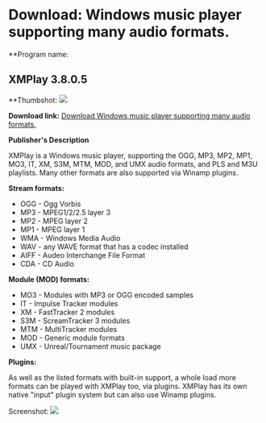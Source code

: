 # Download: Windows music player supporting many audio formats.

**Program name: 

## XMPlay 3.8.0.5

  
**Thumbshot: ![](http://www.freewarefiles.com/screenshot/xmplay35_md.jpg)   
  
**Download link:** [Download Windows music player supporting many audio formats.](http://freewares.boysofts.com/XMPlay_program_14871.html)  
  


**Publisher's Description**  
  


XMPlay is a Windows music player, supporting the OGG, MP3, MP2, MP1, MO3, IT, XM, S3M, MTM, MOD, and UMX audio formats, and PLS and M3U playlists. Many other formats are also supported via Winamp plugins. 

**Stream formats:**

  * OGG - Ogg Vorbis 
  * MP3 - MPEG1/2/2.5 layer 3 
  * MP2 - MPEG layer 2 
  * MP1 - MPEG layer 1 
  * WMA - Windows Media Audio 
  * WAV - any WAVE format that has a codec installed 
  * AIFF - Audeo Interchange File Format 
  * CDA - CD Audio 

**Module (MOD) formats:**

  * MO3 - Modules with MP3 or OGG encoded samples 
  * IT - Impulse Tracker modules 
  * XM - FastTracker 2 modules 
  * S3M - ScreamTracker 3 modules 
  * MTM - MultiTracker modules 
  * MOD - Generic module formats 
  * UMX - Unreal/Tournament music package 

**Plugins:**

As well as the listed formats with built-in support, a whole load more formats can be played with XMPlay too, via plugins. XMPlay has its own native "input" plugin system but can also use Winamp plugins. 

  
  
Screenshot: ![](http://www.freewarefiles.com/screenshot/xmplay35.jpg)
